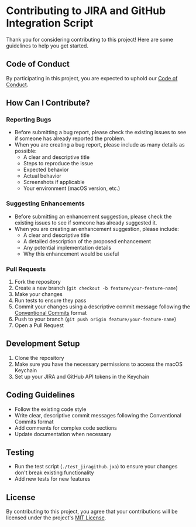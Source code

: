 # Contributing to JIRA and GitHub Integration Script

Thank you for considering contributing to this project! Here are some guidelines to help you get started.

## Code of Conduct

By participating in this project, you are expected to uphold our [Code of Conduct](CODE_OF_CONDUCT.md).

## How Can I Contribute?

### Reporting Bugs

- Before submitting a bug report, please check the existing issues to see if someone has already reported the problem.
- When you are creating a bug report, please include as many details as possible:
  - A clear and descriptive title
  - Steps to reproduce the issue
  - Expected behavior
  - Actual behavior
  - Screenshots if applicable
  - Your environment (macOS version, etc.)

### Suggesting Enhancements

- Before submitting an enhancement suggestion, please check the existing issues to see if someone has already suggested it.
- When you are creating an enhancement suggestion, please include:
  - A clear and descriptive title
  - A detailed description of the proposed enhancement
  - Any potential implementation details
  - Why this enhancement would be useful

### Pull Requests

1. Fork the repository
2. Create a new branch (`git checkout -b feature/your-feature-name`)
3. Make your changes
4. Run tests to ensure they pass
5. Commit your changes using a descriptive commit message following the [Conventional Commits](https://www.conventionalcommits.org/) format
6. Push to your branch (`git push origin feature/your-feature-name`)
7. Open a Pull Request

## Development Setup

1. Clone the repository
2. Make sure you have the necessary permissions to access the macOS Keychain
3. Set up your JIRA and GitHub API tokens in the Keychain

## Coding Guidelines

- Follow the existing code style
- Write clear, descriptive commit messages following the Conventional Commits format
- Add comments for complex code sections
- Update documentation when necessary

## Testing

- Run the test script (`./test_jiragithub.jxa`) to ensure your changes don't break existing functionality
- Add new tests for new features

## License

By contributing to this project, you agree that your contributions will be licensed under the project's [MIT License](LICENSE).
